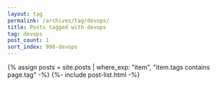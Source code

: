 ```yaml
---
layout: tag
permalink: /archives/tag/devops/
title: Posts tagged with devops
tag: devops
post_count: 1
sort_index: 998-devops
---
```

{% assign posts = site.posts | where_exp: "item", "item.tags contains page.tag" -%}
{%- include post-list.html -%}
